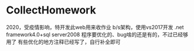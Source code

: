 # CollectHomework
2020，受疫情影响，特开发此web用来收作业
b/s架构，使用vs2017开发
.net framework4.0+sql server2008
程序要优化的、bug啥的还是有的，不过已经够用了
有些优化的地方注释已经写了，自行补全即可
